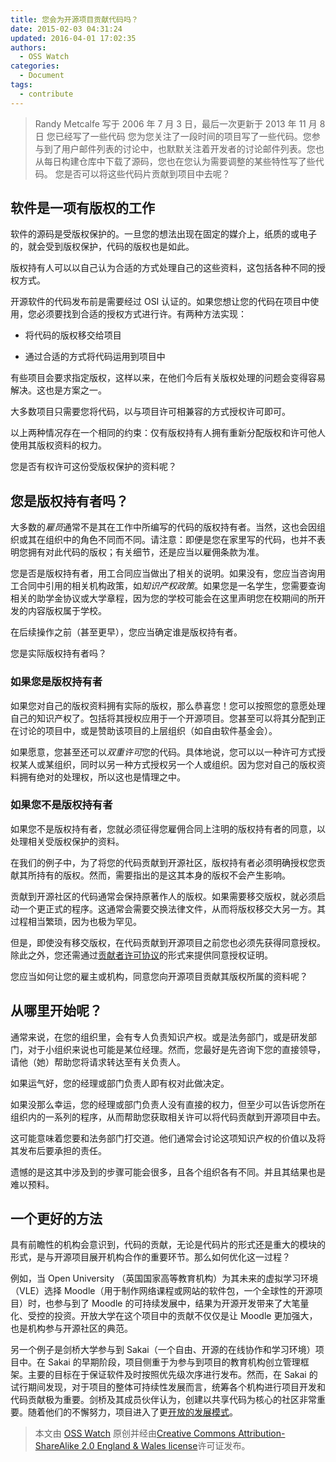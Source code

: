 ```yaml
---
title: 您会为开源项目贡献代码吗？
date: 2015-02-03 04:31:24
updated: 2016-04-01 17:02:35
authors:
  - OSS Watch
categories:
  - Document
tags:
  - contribute
---
```


> Randy Metcalfe 写于 2006 年 7 月 3 日，最后一次更新于 2013 年 11 月 8 日 您已经写了一些代码 您为您关注了一段时间的项目写了一些代码。您参与到了用户邮件列表的讨论中，也默默关注着开发者的讨论邮件列表。您也从每日构建仓库中下载了源码，您也在您认为需要调整的某些特性写了些代码。 您是否可以将这些代码片贡献到项目中去呢？

<!-- more -->

## 软件是一项有版权的工作

软件的源码是受版权保护的。一旦您的想法出现在固定的媒介上，纸质的或电子的，就会受到版权保护，代码的版权也是如此。

版权持有人可以以自己认为合适的方式处理自己的这些资料，这包括各种不同的授权方式。

开源软件的代码发布前是需要经过 OSI 认证的。如果您想让您的代码在项目中使用，您必须要找到合适的授权方式进行许。有两种方法实现：

- 将代码的版权移交给项目

- 通过合适的方式将代码运用到项目中

有些项目会要求指定版权，这样以来，在他们今后有关版权处理的问题会变得容易解决。这也是方案之一。

大多数项目只需要您将代码，以与项目许可相兼容的方式授权许可即可。

以上两种情况存在一个相同的约束：仅有版权持有人拥有重新分配版权和许可他人使用其版权资料的权力。

您是否有权许可这份受版权保护的资料呢？

## 您是版权持有者吗？

大多数的*雇员*通常不是其在工作中所编写的代码的版权持有者。当然，这也会因组织或其在组织中的角色不同而不同。请注意：即便是您在家里写的代码，也并不表明您拥有对此代码的版权；有关细节，还是应当以雇佣条款为准。

您是否是版权持有者，用工合同应当做出了相关的说明。如果没有，您应当咨询用工合同中引用的相关机构政策，如*知识产权政策*。如果您是一名学生，您需要查询相关的助学金协议或大学章程，因为您的学校可能会在这里声明您在校期间的所开发的内容版权属于学校。

在后续操作之前（甚至更早），您应当确定谁是版权持有者。

您是实际版权持有者吗？

### 如果您是版权持有者

如果您对自己的版权资料拥有实际的版权，那么恭喜您！您可以按照您的意愿处理自己的知识产权了。包括将其授权应用于一个开源项目。您甚至可以将其分配到正在讨论的项目中，或是赞助该项目的上层组织（如自由软件基金会）。

如果愿意，您甚至还可以*双重许可*您的代码。具体地说，您可以以一种许可方式授权某人或某组织，同时以另一种方式授权另一个人或组织。因为您对自己的版权资料拥有绝对的处理权，所以这也是情理之中。

### 如果您不是版权持有者

如果您不是版权持有者，您就必须征得您雇佣合同上注明的版权持有者的同意，以处理相关受版权保护的资料。

在我们的例子中，为了将您的代码贡献到开源社区，版权持有者必须明确授权您贡献其所持有的版权。然而，需要指出的是这其本身的版权不会产生影响。

贡献到开源社区的代码通常会保持原著作人的版权。如果需要移交版权，就必须启动一个更正式的程序。这通常会需要交换法律文件，从而将版权移交大另一方。其过程相当繁琐，因为也极为罕见。

但是，即使没有移交版权，在代码贡献到开源项目之前您也必须先获得同意授权。除此之外，您还需通过[贡献者许可协议](http://oss-watch.ac.uk/resources/cla)的形式来提供同意授权证明。

您应当如何让您的雇主或机构，同意您向开源项目贡献其版权所属的资料呢？

## 从哪里开始呢？

通常来说，在您的组织里，会有专人负责知识产权。或是法务部门，或是研发部门，对于小组织来说也可能是某位经理。然而，您最好是先咨询下您的直接领导，请他（她）帮助您将请求转达至有关负责人。

如果运气好，您的经理或部门负责人即有权对此做决定。

如果没那么幸运，您的经理或部门负责人没有直接的权力，但至少可以告诉您所在组织内的一系列的程序，从而帮助您获取相关许可以将代码贡献到开源项目中去。

这可能意味着您要和法务部门打交道。他们通常会讨论这项知识产权的价值以及将其发布后要承担的责任。

遗憾的是这其中涉及到的步骤可能会很多，且各个组织各有不同。并且其结果也是难以预料。

## 一个更好的方法

具有前瞻性的机构会意识到，代码的贡献，无论是代码片的形式还是重大的模块的形式，是与开源项目展开机构合作的重要环节。那么如何优化这一过程？

例如，当 Open University （英国国家高等教育机构）为其未来的虚拟学习环境（VLE）选择 Moodle（用于制作网络课程或网站的软件包，一个全球性的开源项目）时，也参与到了 Moodle 的可持续发展中，结果为开源开发带来了大笔量化、受控的投资。开放大学在这个项目中的贡献不仅仅是让 Moodle 更加强大，也是机构参与开源社区的典范。

另一个例子是剑桥大学参与到 Sakai（一个自由、开源的在线协作和学习环境）项目中。在 Sakai 的早期阶段，项目侧重于为参与到项目的教育机构创立管理框架。主要的目标在于保证软件及时按照优先级次序进行发布。然而，在 Sakai 的试行期间发现，对于项目的整体可持续性发展而言，统筹各个机构进行项目开发和代码贡献极为重要。剑桥及其成员伙伴认为，创建以共享代码为核心的社区非常重要。随着他们的不懈努力，项目进入了更[开放的发展模式](http://oss-watch.ac.uk/resources/odm)。

> 本文由 [OSS Watch](http://oss-watch.ac.uk/) 原创并经由[Creative Commons Attribution-ShareAlike 2.0 England & Wales license](http://creativecommons.org/licenses/by-sa/2.0/uk/)许可证发布。
